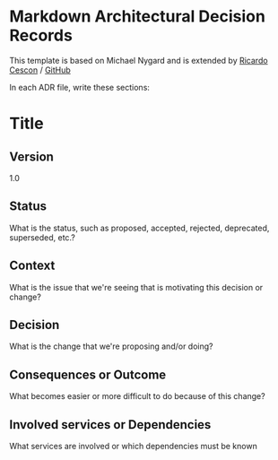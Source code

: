 # Markdown Architectural Decision Records

This template is based on Michael Nygard and is extended by [Ricardo Cescon](https://cescon.de) / [GitHub](https://github.com/cr-solutions/Markdown-Architectural-Decision-Records)

In each ADR file, write these sections:


# Title

## Version
1.0

## Status

What is the status, such as proposed, accepted, rejected, deprecated, superseded, etc.?

## Context

What is the issue that we're seeing that is motivating this decision or change?

## Decision

What is the change that we're proposing and/or doing?

## Consequences or Outcome

What becomes easier or more difficult to do because of this change?

## Involved services or Dependencies

What services are involved or which dependencies must be known
